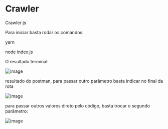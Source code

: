 # Crawler
Crawler js

Para iniciar basta rodar os comandos:

 <p>yarn</p>
 
  <p>node index.js </p>
  
  <p>O resultado terminal:</p>
  
  
  ![image](https://user-images.githubusercontent.com/62247144/105216473-5efb8880-5b31-11eb-905d-ed22832b02c0.png)

<p> resultado do postman, para passar outro parâmetro basta indicar no final da rota </p>
  
  ![image](https://user-images.githubusercontent.com/62247144/105216697-aa159b80-5b31-11eb-8428-878633ee4bcc.png)

  


<p>para passar outros valores direto pelo código, basta trocar o segundo parâmetro: </p>

![image](https://user-images.githubusercontent.com/62247144/105216399-3e333300-5b31-11eb-8a27-8815285f0df6.png)


